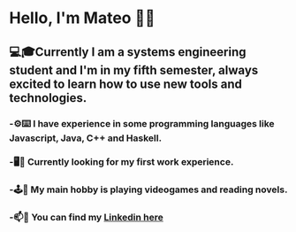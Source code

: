 # Hello, I'm Mateo 👋😀

## 💻🎓Currently I am a systems engineering student and I'm in my fifth semester, always excited to learn how to use new tools and technologies.

### -⚙️⌨️ I have experience in some programming languages like Javascript, Java, C++ and Haskell.
### -🖥️📄 Currently looking for my first work experience.
### -🕹️📖 My main hobby is playing videogames and reading novels.
### -📫🔎 You can find my [Linkedin here](https://www.linkedin.com/in/mateomu%C3%B1iz/)
